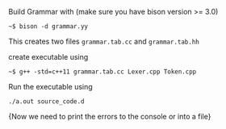 Build Grammar with (make sure you have bison version >= 3.0)
```
~$ bison -d grammar.yy
```
This creates two files ``grammar.tab.cc`` and ``grammar.tab.hh``


create executable using 
```
~$ g++ -std=c++11 grammar.tab.cc Lexer.cpp Token.cpp
```

Run the executable using
```
./a.out source_code.d 
```
{Now we need to print the errors to the console or into a file}
